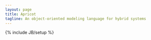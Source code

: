 ```yaml
---
layout: page
title: Apricot
tagline: An object-oriented modeling language for hybrid systems
---
```



{% include JB/setup %}




